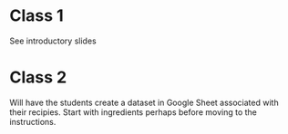 # Class 1

See introductory slides


# Class 2

Will have the students create a dataset in Google Sheet associated with their
recipies. Start with ingredients perhaps before moving to the instructions.



